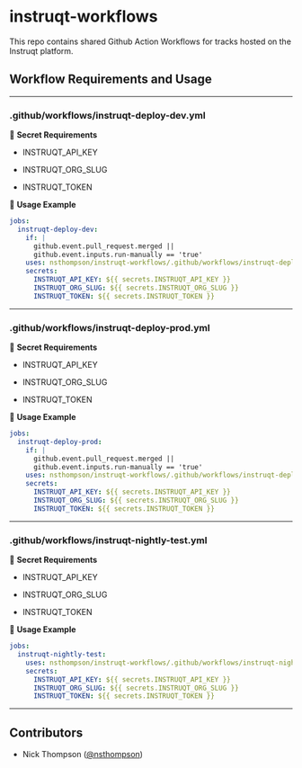 # instruqt-workflows

This repo contains shared Github Action Workflows for tracks hosted on the Instruqt platform.

## Workflow Requirements and Usage

---

### .github/workflows/instruqt-deploy-dev.yml

:key: **Secret Requirements**

* INSTRUQT_API_KEY

* INSTRUQT_ORG_SLUG

* INSTRUQT_TOKEN

:jigsaw: **Usage Example**

```yaml
jobs:
  instruqt-deploy-dev:
    if: |
      github.event.pull_request.merged ||
      github.event.inputs.run-manually == 'true'
    uses: nsthompson/instruqt-workflows/.github/workflows/instruqt-deploy-dev.yml@main
    secrets:
      INSTRUQT_API_KEY: ${{ secrets.INSTRUQT_API_KEY }}
      INSTRUQT_ORG_SLUG: ${{ secrets.INSTRUQT_ORG_SLUG }}
      INSTRUQT_TOKEN: ${{ secrets.INSTRUQT_TOKEN }}
```

---

### .github/workflows/instruqt-deploy-prod.yml

:key: **Secret Requirements**

* INSTRUQT_API_KEY

* INSTRUQT_ORG_SLUG

* INSTRUQT_TOKEN

:jigsaw: **Usage Example**

```yaml
jobs:
  instruqt-deploy-prod:
    if: |
      github.event.pull_request.merged ||
      github.event.inputs.run-manually == 'true'
    uses: nsthompson/instruqt-workflows/.github/workflows/instruqt-deploy-prod.yml@main
    secrets:
      INSTRUQT_API_KEY: ${{ secrets.INSTRUQT_API_KEY }}
      INSTRUQT_ORG_SLUG: ${{ secrets.INSTRUQT_ORG_SLUG }}
      INSTRUQT_TOKEN: ${{ secrets.INSTRUQT_TOKEN }}
```

---

### .github/workflows/instruqt-nightly-test.yml

:key: **Secret Requirements**

* INSTRUQT_API_KEY

* INSTRUQT_ORG_SLUG

* INSTRUQT_TOKEN

:jigsaw: **Usage Example**

```yaml
jobs:
  instruqt-nightly-test:
    uses: nsthompson/instruqt-workflows/.github/workflows/instruqt-nightly-test.yml@main
    secrets:
      INSTRUQT_API_KEY: ${{ secrets.INSTRUQT_API_KEY }}
      INSTRUQT_ORG_SLUG: ${{ secrets.INSTRUQT_ORG_SLUG }}
      INSTRUQT_TOKEN: ${{ secrets.INSTRUQT_TOKEN }}
```

---

## Contributors

* Nick Thompson ([@nsthompson](https://github.com/nsthompson))
